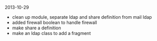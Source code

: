 2013-10-29
* clean up module, separate ldap and share definition from mail ldap
* added firewall boolean to handle firewall
* make share a definition
* make an ldap class to add a fragment
